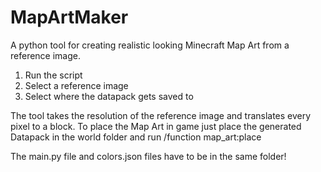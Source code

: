 # MapArtMaker
A python tool for creating realistic looking Minecraft Map Art from a reference image. 
1. Run the script
2. Select a reference image
3. Select where the datapack gets saved to

The tool takes the resolution of the reference image and translates every pixel to a block.
To place the Map Art in game just place the generated Datapack in the world folder and run /function map_art:place

The main.py file and colors.json files have to be in the same folder!
